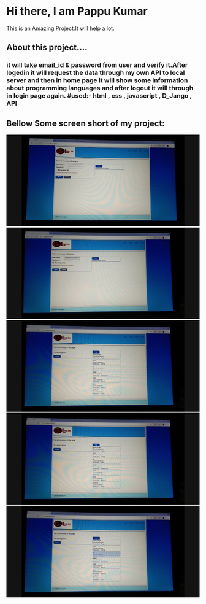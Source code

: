 # Hi there, I am Pappu Kumar
This is an Amazing Project.It will help a lot.

## About this project....
### it will take email_id &amp; password from user and verify it.After logedin it will request the data through my own API to local server and then in home page it will show some information about programming languages and after logout it will through in login page again.  #used:- html , css , javascript , D_Jango , API
## Bellow Some screen short of my project:

![](https://github.com/pappu-kumar/Login_Page/blob/master/image/Home%20Page.jpg)
![](https://github.com/pappu-kumar/Login_Page/blob/master/image/After%20putting%20email%20%26%20pass..jpg)
![](https://github.com/pappu-kumar/Login_Page/blob/master/image/After%20login.jpg)
![](https://github.com/pappu-kumar/Login_Page/blob/master/image/css%20style.jpg)
![](https://github.com/pappu-kumar/Login_Page/blob/master/image/css%20style%202.jpg)


